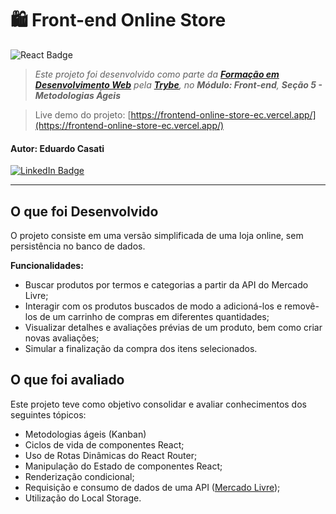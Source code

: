 # 🛍️ Front-end Online Store

![React Badge](https://img.shields.io/badge/react-61DAFB?style=for-the-badge&logo=react&logoColor=000)

> _Este projeto foi desenvolvido como parte da **[Formação em Desenvolvimento Web](https://www.betrybe.com/formacao-desenvolvimento-web)** pela **[Trybe](https://www.betrybe.com/)**, no **Módulo: Front-end**, **Seção 5 - Metodologias Ágeis**_

> Live demo do projeto: [https://frontend-online-store-ec.vercel.app/](https://frontend-online-store-ec.vercel.app/)

#### Autor: **Eduardo Casati**

[![LinkedIn Badge](https://img.shields.io/badge/LinkedIn-0A66C2?style=flat-square&logo=linkedin&logoColor=white)](https://www.linkedin.com/in/eduardocasati/)

---

## O que foi Desenvolvido

O projeto consiste em uma versão simplificada de uma loja online, sem persistência no banco de dados.

**Funcionalidades:**

- Buscar produtos por termos e categorias a partir da API do Mercado Livre;
- Interagir com os produtos buscados de modo a adicioná-los e removê-los de um carrinho de compras em diferentes quantidades;
- Visualizar detalhes e avaliações prévias de um produto, bem como criar novas avaliações;
- Simular a finalização da compra dos itens selecionados.

## O que foi avaliado

Este projeto teve como objetivo consolidar e avaliar conhecimentos dos seguintes tópicos:

- Metodologias ágeis (Kanban)
- Ciclos de vida de componentes React;
- Uso de Rotas Dinâmicas do React Router;
- Manipulação do Estado de componentes React;
- Renderização condicional;
- Requisição e consumo de dados de uma API ([Mercado Livre](https://developers.mercadolivre.com.br/pt_br/api-docs-pt-br));
- Utilização do Local Storage.
